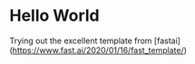 # Hello World

Trying out the excellent template from [fastai] (https://www.fast.ai/2020/01/16/fast_template/)
